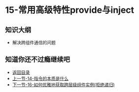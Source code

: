# 15-常用高级特性provide与inject

## 知识大纲

* 解决跨组件通信的问题

## 知道你还不过瘾继续吧       

* [返回目录](../../README.md)
* [上一节-14-指令的本质是什么](./14-指令的本质是什么.md)
* [下一节-16-如何优雅地获取跨层级组件实例(拒绝递归)](./16-如何优雅地获取跨层级组件实例(拒绝递归).md)